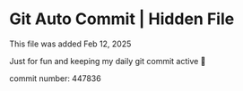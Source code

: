 # Git Auto Commit | Hidden File

This file was added Feb 12, 2025

Just for fun and keeping my daily git commit active 🤪

commit number: 447836
